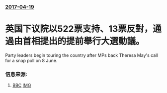 ### [2017-04-19](/news/2017/04/19/index.md)

##### 
# 英国下议院以522票支持、13票反對，通過由首相提出的提前舉行大選動議。 

Party leaders begin touring the country after MPs back Theresa May's call for a snap poll on 8 June.


### 信息来源:

1. [BBC](http://www.bbc.co.uk/news/uk-politics-39643804) [IMG](https://ichef.bbci.co.uk/images/ic/1024x576/p050jgsp.jpg)
